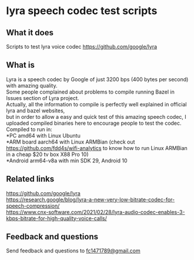 # lyra speech codec test scripts

## What it does

Scripts to test lyra voice codec https://github.com/google/lyra  

## What is

Lyra is a speech codec by Google of just 3200 bps (400 bytes per second) with amazing quality.  
Some people complained about problems to compile running Bazel in Issues section of Lyra project.  
Actually, all the information to compile is perfectly well explained in official lyra and bazel websites,  
but in order to allow a easy and quick test of this amazing speech codec, I uploaded compiled binaries here to encourage people to test the codec.  
Compiled to run in:  
*PC amd64 with Linux Ubuntu  
*ARM board aarch64 with Linux ARMBian (check out https://github.com/fdd4s/wifi-analytics to know how to run Linux ARMBian in a cheap $20 tv box X88 Pro 10)  
*Android arm64-v8a with min SDK 29, Android 10  

## Related links

https://github.com/google/lyra  
https://research.google/blog/lyra-a-new-very-low-bitrate-codec-for-speech-compression/  
https://www.cnx-software.com/2021/02/28/lyra-audio-codec-enables-3-kbps-bitrate-for-high-quality-voice-calls/  

## Feedback and questions

Send feedback and questions to fc1471789@gmail.com  

